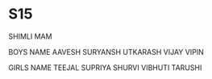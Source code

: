 # S15
SHIMLI MAM

BOYS NAME
AAVESH
SURYANSH
UTKARASH
VIJAY
VIPIN

GIRLS NAME
TEEJAL
SUPRIYA
SHURVI
VIBHUTI
TARUSHI

